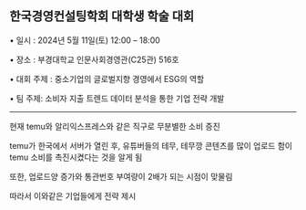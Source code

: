 ## 한국경영컨설팅학회 대학생 학술 대회

• 일시 : 2024년 5월 11일(토) 12:00 – 18:00 

• 장소 : 부경대학교 인문사회경영관(C25관) 516호

• 대회 주제 : 중소기업의 글로벌지향 경영에서 ESG의 역할 

• 팀 주제: 소비자 지출 트렌드 데이터 분석을 통한 기업 전략 개발

----

현재 temu와 알리익스프레스와 같은 직구로 무분별한 소비 증진

temu가 한국에서 서버가 열린 후, 유튜버들의 테무, 테무깡 콘텐츠를 많이 업로드 함이 temu 소비를 촉진시켰다는 것을 알게 됨

또한, 업로드양 증가와 통관번호 부여량이 2배가 되는 시점이 맞물림

따라서 이와같은 기업들에게 전략 제시
